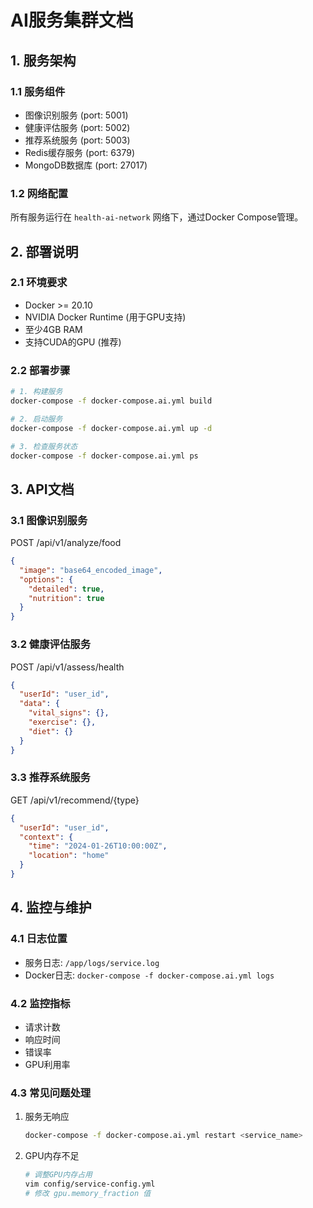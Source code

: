 # AI服务集群文档

## 1. 服务架构

### 1.1 服务组件
- 图像识别服务 (port: 5001)
- 健康评估服务 (port: 5002)
- 推荐系统服务 (port: 5003)
- Redis缓存服务 (port: 6379)
- MongoDB数据库 (port: 27017)

### 1.2 网络配置
所有服务运行在 `health-ai-network` 网络下，通过Docker Compose管理。

## 2. 部署说明

### 2.1 环境要求
- Docker >= 20.10
- NVIDIA Docker Runtime (用于GPU支持)
- 至少4GB RAM
- 支持CUDA的GPU (推荐)

### 2.2 部署步骤
```bash
# 1. 构建服务
docker-compose -f docker-compose.ai.yml build

# 2. 启动服务
docker-compose -f docker-compose.ai.yml up -d

# 3. 检查服务状态
docker-compose -f docker-compose.ai.yml ps
```

## 3. API文档

### 3.1 图像识别服务
POST /api/v1/analyze/food
```json
{
  "image": "base64_encoded_image",
  "options": {
    "detailed": true,
    "nutrition": true
  }
}
```

### 3.2 健康评估服务
POST /api/v1/assess/health
```json
{
  "userId": "user_id",
  "data": {
    "vital_signs": {},
    "exercise": {},
    "diet": {}
  }
}
```

### 3.3 推荐系统服务
GET /api/v1/recommend/{type}
```json
{
  "userId": "user_id",
  "context": {
    "time": "2024-01-26T10:00:00Z",
    "location": "home"
  }
}
```

## 4. 监控与维护

### 4.1 日志位置
- 服务日志: `/app/logs/service.log`
- Docker日志: `docker-compose -f docker-compose.ai.yml logs`

### 4.2 监控指标
- 请求计数
- 响应时间
- 错误率
- GPU利用率

### 4.3 常见问题处理
1. 服务无响应
   ```bash
   docker-compose -f docker-compose.ai.yml restart <service_name>
   ```

2. GPU内存不足
   ```bash
   # 调整GPU内存占用
   vim config/service-config.yml
   # 修改 gpu.memory_fraction 值
   ``` 